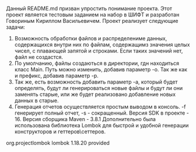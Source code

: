 Данный README.md призван упростить понимание проекта. Этот проект является тестовым заданием на набор в ШИФТ и разработан Говориным Кириллом Васильевичем. Проект реализует следующие задачи:
1) Возможность обработки файлов и распределениме данных, содержащихся внутри них по файлам, содержащимз значения целых чисел, с плавающей запятой и строками. Если таких значений нет, файл не создастся.
2) По умолчанию, файлы создаються в директории, гдн находиться класс Main. Путь можно изменить, добавив параметр -o. Так же как и префикс, добавив параметр -p.
3) Так же, есть возможность добавить параметр -a, который будет определять, будут ли генерироваться новые файлы и будут ли они заменять старые, или же будет реализовано добавление новых данных в старые.
4) Генерация отчетов осуществляется простым выводом в консоль. -f генерирует полный отчет, -s - сокращенный.
Версия SDK в проекте - 16. Версия сборщика Maven - 3.8.1
Дополнительно была использована библиотека Lombok для быстрой и удобной генерации конструкторов и геттеров\сеттеров.
<dependency>
      <groupId>org.projectlombok</groupId>
      <artifactId>lombok</artifactId>
      <version>1.18.20</version>
      <scope>provided</scope>
      </dependency>
